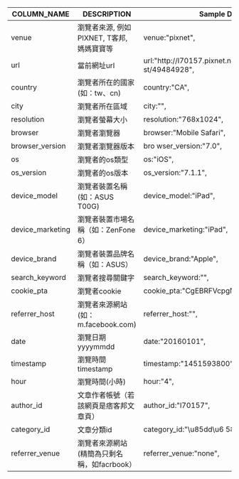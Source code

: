| COLUMN_NAME      | DESCRIPTION                                 | Sample Data                                              | DATA_TYPE    |
|------------------|---------------------------------------------|----------------------------------------------------------|--------------|
| venue            | 瀏覽者來源, 例如 PIXNET, T客邦, 媽媽寶寶等  | venue:"pixnet",                                          | varchar(64)  |
| url              | 當前網址url                                 | url:"http:\/\/l70157.pixnet.net\/blog\/po st\/49484928", | varchar(255) |
| country          | 瀏覽者所在的國家(如：tw、cn)                | country:"CA",                                            | varchar(2)   |
| city             | 瀏覽者所在區域                              | city:"",                                                 | varchar(100) |
| resolution       | 瀏覽者螢幕大小                              | resolution:"768x1024",                                   | varchar(10)  |
| browser          | 瀏覽者瀏覽器                                | browser:"Mobile Safari",                                 | varchar(50)  |
| browser_version  | 瀏覽者瀏覽器版本                            | bro wser_version:"7.0",                                  | varchar(25)  |
| os               | 瀏覽者的os類型                              | os:"iOS",                                                | varchar(50)  |
| os_version       | 瀏覽者的os版本                              | os_version:"7.1.1",                                      | varchar(25)  |
| device_model     | 瀏覽者裝置名稱(如：ASUS T00G)               | device_model:"iPad",                                     | varchar(80)  |
| device_marketing | 瀏覽者裝置市場名稱（如：ZenFone 6）         | device_marketing:"iPad",                                 | varchar(80)  |
| device_brand     | 瀏覽者裝置品牌名稱（如：ASUS）              | device_brand:"Apple",                                    | varchar(50)  |
| search_keyword   | 瀏覽者搜尋關鍵字                            | search_keyword:"",                                       | varchar(100) |
| cookie_pta       | 瀏覽者cookie                                | cookie_pta:"CgEBRFVcpgM7cS01B/Z3Ag==",                                          | varchar(24)  |
| referrer_host    | 瀏覽者來源網站(如：m.facebook.com)          | referrer_host:"",                                        | varchar(255) |
| date             | 瀏覽日期 yyyymmdd                           | date:"20160101",                                         | integer      |
| timestamp        | 瀏覽時間timestamp                           | timestamp:"1451593800",                                  | integer      |
| hour             | 瀏覽時間(小時)                              | hour:"4",                                                | smallint     |
| author_id        | 文章作者帳號（若該網頁是痞客邦文章頁）      | author_id:"l70157",                                      | varchar(64)  |
| category_id      | 文章分類id                                  | category_id:"\u85dd\u6 587\u8a55\u8ad6",                 | varchar(64)  |
| referrer_venue   | 瀏覽者來源網站(精簡為只剩名稱，如facrbook） | referrer_venue:"none",                                   | varchar(64)  |
